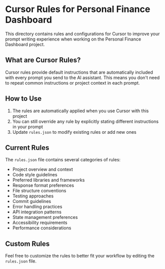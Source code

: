 # Cursor Rules for Personal Finance Dashboard

This directory contains rules and configurations for Cursor to improve your prompt writing experience when working on the Personal Finance Dashboard project.

## What are Cursor Rules?

Cursor rules provide default instructions that are automatically included with every prompt you send to the AI assistant. This means you don't need to repeat common instructions or project context in each prompt.

## How to Use

1. The rules are automatically applied when you use Cursor with this project
2. You can still override any rule by explicitly stating different instructions in your prompt
3. Update `rules.json` to modify existing rules or add new ones

## Current Rules

The `rules.json` file contains several categories of rules:
- Project overview and context
- Code style guidelines
- Preferred libraries and frameworks
- Response format preferences
- File structure conventions
- Testing approaches
- Commit guidelines
- Error handling practices
- API integration patterns
- State management preferences
- Accessibility requirements
- Performance considerations

## Custom Rules

Feel free to customize the rules to better fit your workflow by editing the `rules.json` file. 